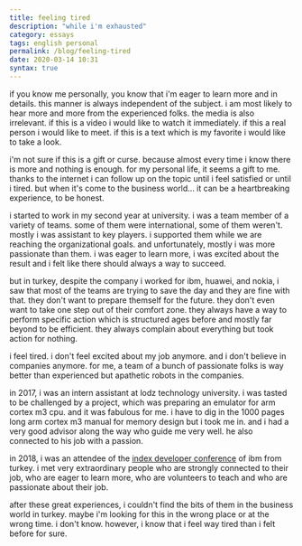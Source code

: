 ```yaml
---
title: feeling tired
description: "while i'm exhausted" 
category: essays
tags: english personal
permalink: /blog/feeling-tired
date: 2020-03-14 10:31
syntax: true
---
```

if you know me personally, you know that i'm eager to learn more and in details. this manner is always independent of the subject. i am most likely to hear more and more from the experienced folks. the media is also irrelevant. if this is a video i would like to watch it immediately. if this a real person i would like to meet. if this is a text which is my favorite i would like to take a look.

i'm not sure if this is a gift or curse. because almost every time i know there is more and nothing is enough. for my personal life, it seems a gift to me. thanks to the internet i can follow up on the topic until i feel satisfied or until i tired. but when it's come to the business world... it can be a heartbreaking experience, to be honest.

i started to work in my second year at university. i was a team member of a variety of teams. some of them were international, some of them weren't. mostly i was assistant to key players. i supported them while we are reaching the organizational goals. and unfortunately, mostly i was more passionate than them. i was eager to learn more, i was excited about the result and i felt like there should always a way to succeed.

but in turkey, despite the company i worked for ibm, huawei, and nokia, i saw that most of the teams are trying to save the day and they are fine with that. they don't want to prepare themself for the future. they don't even want to take one step out of their comfort zone. they always have a way to perform specific action which is structured ages before and mostly far beyond to be efficient. they always complain about everything but took action for nothing.

i feel tired. i don't feel excited about my job anymore. and i don't believe in companies anymore. for me, a team of a bunch of passionate folks is way better than experienced but apathetic robots in the companies. 

in 2017, i was an intern assistant at lodz technology university. i was tasted to be challenged by a project, which was preparing an emulator for arm cortex m3 cpu. and it was fabulous for me. i have to dig in the 1000 pages long arm cortex m3 manual for memory design but i took me in. and i had a very good advisor along the way who guide me very well. he also connected to his job with a passion.

in 2018, i was an attendee of the [index developer conference](https://developer.ibm.com/indexconf/) of ibm from turkey. i met very extraordinary people who are strongly connected to their job, who are eager to learn more, who are volunteers to teach and who are passionate about their job.

after these great experiences, i couldn't find the bits of them in the business world in turkey. maybe i'm looking for this in the wrong place or at the wrong time. i don't know. however, i know that i feel way tired than i felt before for sure.